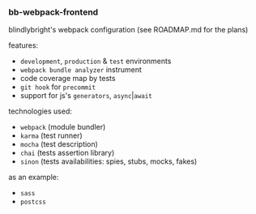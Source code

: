 ### bb-webpack-frontend

blindlybright's webpack configuration (see ROADMAP.md for the plans)

features:

* `development`, `production` & `test` environments
* `webpack bundle analyzer` instrument
* code coverage map by tests
* `git hook` for `precommit`
* support for js's `generators`, `async`|`await`

technologies used:

* `webpack` (module bundler)
* `karma` (test runner)
* `mocha` (test description)
* `chai` (tests assertion library)
* `sinon` (tests availabilities: spies, stubs, mocks, fakes)

as an example:

* `sass`
* `postcss`

